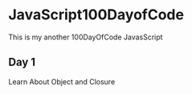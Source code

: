 # JavaScript100DayofCode
This is my another 100DayOfCode JavasScript

## Day 1
Learn About Object and Closure
